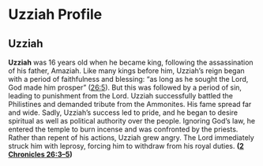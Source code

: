 # Uzziah Profile

## Uzziah

**Uzziah** was 16 years old when he became king, following the assassination of his father, Amaziah. Like many kings before him, Uzziah’s reign began with a period of faithfulness and blessing: “as long as he sought the Lord, God made him prosper” ([26:5](https://www.esv.org/2+Chronicles+26%3A5/)). But this was followed by a period of sin, leading to punishment from the Lord. Uzziah successfully battled the Philistines and demanded tribute from the Ammonites. His fame spread far and wide. Sadly, Uzziah’s success led to pride, and he began to desire spiritual as well as political authority over the people. Ignoring God’s law, he entered the temple to burn incense and was confronted by the priests. Rather than repent of his actions, Uzziah grew angry. The Lord immediately struck him with leprosy, forcing him to withdraw from his royal duties. **([2 Chronicles 26:3–5](https://www.esv.org/2+Chronicles+26%3A3%E2%80%935/))**

